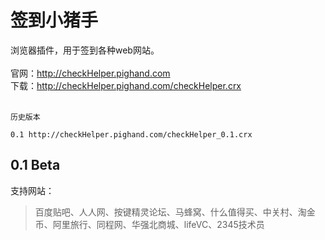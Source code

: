 # 签到小猪手
浏览器插件，用于签到各种web网站。<br/><br/>
官网：http://checkHelper.pighand.com<br/>
下载：http://checkHelper.pighand.com/checkHelper.crx<br/><br/>
```
历史版本

0.1 http://checkHelper.pighand.com/checkHelper_0.1.crx
```



## 0.1 Beta
支持网站：
> 百度贴吧、人人网、按键精灵论坛、马蜂窝、什么值得买、中关村、淘金币、阿里旅行、同程网、华强北商城、lifeVC、2345技术员

